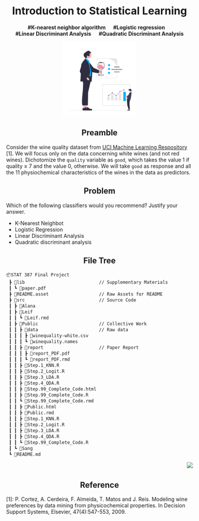 <h1 align="center">Introduction to Statistical Learning</h1>
<p align="center"><b>#K-nearest neighbor algorithm  &emsp; #Logistic regression &emsp; <br> #Linear Discriminant Analysis &emsp; #Quadratic Discriminant Analysis</b></p>

<p align="center">
<a href="https://github.com/theRealLeif/STAT387" target="_blank">
<img src="README.asset\Logo.svg" width="200"/>
</a>
</p>

<h2 align="center">Preamble</h2>

Consider the wine quality dataset from [UCI Machine Learning Respository](https://archive.ics.uci.edu/ml/datasets/Wine+Quality) [1]. We will focus only on the data concerning white wines (and not red wines). Dichotomize the `quality` variable as `good`, which takes the value 1 if quality ≥ 7 and the value 0, otherwise. We will take `good` as response and all the 11 physiochemical characteristics of the wines in the data as predictors.

<h2 align="center">Problem</h2>

Which of the following classifiers would you recommend? Justify your answer.
- K-Nearest Neighbot
- Logistic Regression
- Linear Discriminant Analysis
- Quadratic discriminant analysis

<h2 align="center">File Tree</h2>

```
📦STAT 387 Final Project
 ┣ 📂lib                            // Supplementary Materials
 ┃ ┗ 📄paper.pdf
 ┣ 📂README.asset                   // Raw Assets for README 
 ┣ 📂src                            // Source Code
 ┃ ┣ 📂Alana
 ┃ ┣ 📂Leif
 ┃ ┃ ┗ 📄Leif.rmd
 ┃ ┣ 📂Public                       // Collective Work
 ┃ ┃ ┣ 📂data                       // Raw data
 ┃ ┃ ┃ ┣ 📄winequality-white.csv
 ┃ ┃ ┃ ┗ 📄winequality.names
 ┃ ┃ ┣ 📂report                     // Paper Report
 ┃ ┃ ┃ ┣ 📄report_PDF.pdf
 ┃ ┃ ┃ ┗ 📄report_PDF.rmd
 ┃ ┃ ┣ 📄Step.1_KNN.R
 ┃ ┃ ┣ 📄Step.2_Logit.R
 ┃ ┃ ┣ 📄Step.3_LDA.R
 ┃ ┃ ┣ 📄Step.4_QDA.R
 ┃ ┃ ┣ 📄Step.99_Complete_Code.html
 ┃ ┃ ┣ 📄Step.99_Complete_Code.R
 ┃ ┃ ┗ 📄Step.99_Complete_Code.rmd
 ┃ ┃ ┣ 📄Public.html
 ┃ ┃ ┣ 📄Public.rmd
 ┃ ┃ ┣ 📄Step.1_KNN.R
 ┃ ┃ ┣ 📄Step.2_Logit.R
 ┃ ┃ ┣ 📄Step.3_LDA.R
 ┃ ┃ ┣ 📄Step.4_QDA.R
 ┃ ┃ ┗ 📄Step.99_Complete_Code.R
 ┃ ┗ 📂Sang
 ┗ 📄README.md
```

<p align="right">
<a href="https://github.com/theRealLeif/STAT387" target="_blank">
<img src="https://img.shields.io/github/last-commit/theRealLeif/STAT387?label=Last%20commit"/>
</a>
</p>

<h2 align="center">Reference</h2>

[1]: P. Cortez, A. Cerdeira, F. Almeida, T. Matos and J. Reis. Modeling wine preferences by data mining from physicochemical properties. In Decision Support Systems, Elsevier, 47(4):547-553, 2009.
